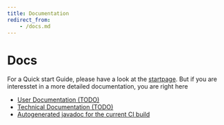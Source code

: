 ```yaml
---
title: Documentation
redirect_from:
    - /docs.md
---
```

# Docs
For a Quick start Guide, please have a look at the [startpage](/index). But if you are interesstet in a more detailed documentation, you are right here  
  * [User Documentation (TODO)](/docs/user)
  * [Technical Documentation (TODO)](/docs/tech)
  * [Autogenerated javadoc for the current CI build](/docs/javadoc)

